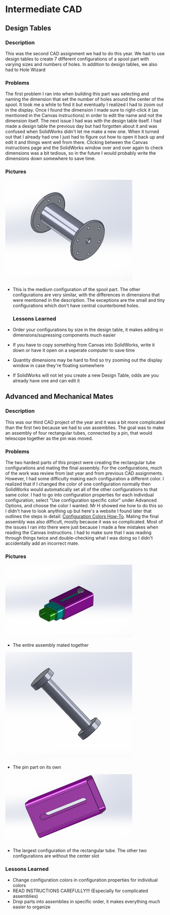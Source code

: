# Intermediate CAD

## Design Tables

  ### Description
  This was the second CAD assignment we had to do this year. We had to use design tables to create 7 different configurations of a spool part with varying sizes and numbers of holes. In addition to design tables, we also had to Hole Wizard

  ### Problems
  The first problem I ran into when building this part was selecting and naming the dimension that set the number of holes around the center of the spool. It took me a while to find it but eventually I realized I had to zoom out in the display. Once I found the dimension I made sure to right-click it (as mentioned in the Canvas instructions) in order to edit the name and not the dimension itself. The next issue I had was with the design table itself. I had made a design table the previous day but had forgotten about it and was confused when SolidWorks didn't let me make a new one. When it turned out that I already had one I just had to figure out how to open it back up and edit it and things went well from there. Clicking between the Canvas instructions page and the SolidWorks window over and over again to check dimensions was a bit tedious, so in the future I would probably write the dimensions down somewhere to save time. 

  ### Pictures

<img src = "https://github.com/gwyatt40/IntermediateCAD/blob/master/Media/DesignTablesMedium.png" width="400">

- This is the medium configuration of the spool part. The other configurations are very similar, with the differences in dimensions that were mentioned in the description. The exceptions are the small and tiny configurations which don't have central counterbored holes. 
  
  ### Lessons Learned
  
- Order your configurations by size in the design table, it makes adding in dimensions/supressing components much easier
- If you have to copy something from Canvas into SolidWorks, write it down or have it open on a seperate computer to save time
- Quantity dimensions may be hard to find so try zooming out the display window in case they're floating somewhere
- If SolidWorks will not let you create a new Design Table, odds are you already have one and can edit it

## Advanced and Mechanical Mates

 ### Description
 This was our third CAD project of the year and it was a bit more complicated than the first two because we had to use assemblies. The goal was to make an assembly of four rectangular tubes, connected by a pin, that would telescope together as the pin was moved. 
 
 ### Problems
 The two hardest parts of this project were creating the rectangular tube configurations and mating the final assembly. For the configurations, much of the work was review from last year and from previous CAD assignments. However, I had some difficulty making each configuration a different color. I realized that if I changed the color of one configuration normally then SolidWorks would automatically set all of the other configurations to that same color. I had to go into configuration properties for each individual configuration, select "Use configuration specific color" under Advanced Options, and choose the color I wanted. Mr H showed me how to do this so I didn't have to look anything up but here's a website I found later that outlines the steps in detail: [Configuration Colors How-To](https://www.cati.com/blog/2016/06/solidworks-configuration-specific-color/). Mating the final assembly was also difficult, mostly because it was so complicated. Most of the issues I ran into there were just because I made a few mistakes when reading the Canvas instructions. I had to make sure that I was reading through things twice and double-checking what I was doing so I didn't accidentally add an incorrect mate. 
 
 ### Pictures
 <img src = "https://github.com/gwyatt40/IntermediateCAD/blob/master/Media/AdvancedMechanicalAssembly.png" width="400">

- The entire assembly mated together


<img src = "https://github.com/gwyatt40/IntermediateCAD/blob/master/Media/AdvancedMechanicalPin.png" width="400">

- The pin part on its own


<img src = "https://github.com/gwyatt40/IntermediateCAD/blob/master/Media/AdvancedMechanicalTube.png" width="400">


- The largest configuration of the rectangular tube. The other two configurations are without the center slot

 ### Lessons Learned
 - Change configuration colors in configuration properties for individual colors
 - READ INSTRUCTIONS CAREFULLY!!! (Especially for complicated assemblies) 
 - Drop parts into assemblies in specific order, it makes everything much easier to organize
 
 
 

